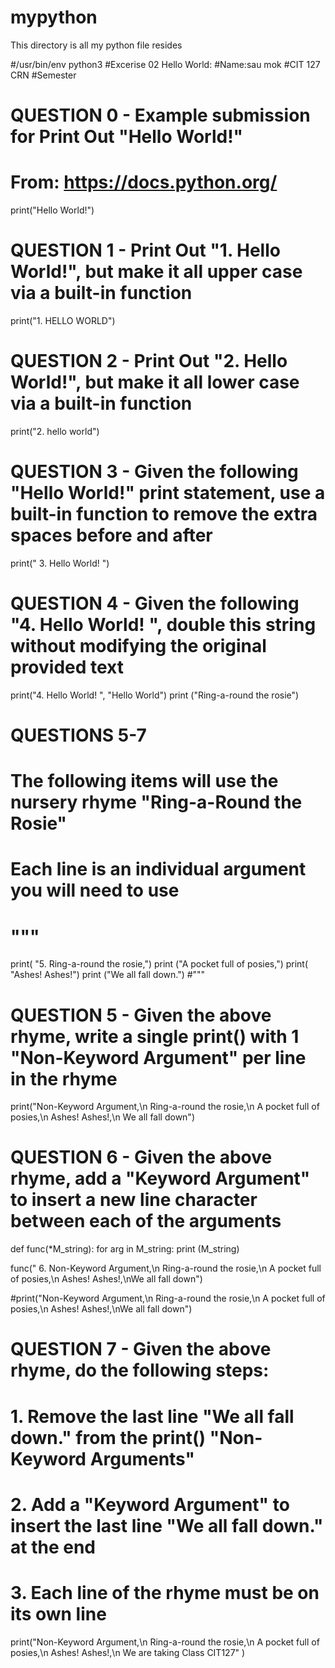 # mypython
This directory is all my python file resides

#/usr/bin/env    python3
#Excerise 02 Hello World:
#Name:sau mok
#CIT  127 CRN
#Semester

#
# QUESTION 0 - Example submission for Print Out "Hello World!"
# From: https://docs.python.org/
print("Hello World!")


# QUESTION 1 - Print Out "1. Hello World!", but make it all upper case via a built-in function
print("1. HELLO WORLD")

# QUESTION 2 - Print Out "2. Hello World!", but make it all lower case via a built-in function
print("2. hello world")

# QUESTION 3 - Given the following "Hello World!" print statement, use a built-in function to remove the extra spaces before and after
print("    3. Hello World!    ")


# QUESTION 4 - Given the following "4. Hello World! ", double this string without modifying the original provided text
print("4. Hello World! ", "Hello World")
print ("Ring-a-round the rosie")

# QUESTIONS 5-7
# The following items will use the nursery rhyme "Ring-a-Round the Rosie"
# Each line is an individual argument you will need to use
# """
print( "5. Ring-a-round the rosie,")
print ("A pocket full of posies,")
print( "Ashes! Ashes!")
print ("We all fall down.")
#"""

# QUESTION 5 - Given the above rhyme, write a single print() with 1 "Non-Keyword Argument" per line in the rhyme

print("Non-Keyword Argument,\n Ring-a-round the rosie,\n A pocket full of posies,\n Ashes! Ashes!,\n We all fall down")

# QUESTION 6 - Given the above rhyme, add a "Keyword Argument" to insert a new line character between each of the arguments

def func(*M_string):
   for arg in  M_string:
       print (M_string)

func(" 6. Non-Keyword Argument,\n Ring-a-round the rosie,\n A pocket full of posies,\n Ashes! Ashes!,\nWe all fall down")


       
#print("Non-Keyword Argument,\n Ring-a-round the rosie,\n A pocket full of posies,\n Ashes! Ashes!,\nWe all fall down")



# QUESTION 7 - Given the above rhyme, do the following steps:
#    1. Remove the last line "We all fall down." from the print() "Non-Keyword Arguments"
#    2. Add a "Keyword Argument" to insert the last line "We all fall down." at the end
#    3. Each line of the rhyme must be on its own line
print("Non-Keyword Argument,\n Ring-a-round the rosie,\n A pocket full of posies,\n Ashes! Ashes!,\n We are taking Class CIT127" )


